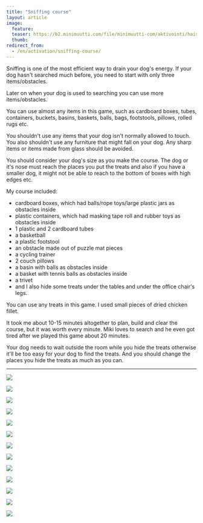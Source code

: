 ```yaml
---
title: "Sniffing course"
layout: article
image:
  feature:
  teaser: https://b2.minimuutti.com/file/minimuutti-com/aktivointi/haistelurata/DSC58497-245px.jpg
  thumb:
redirect_from:
  - /en/activation/sniffing-course/
---
```


Sniffing is one of the most efficient way to drain your dog's energy. If your dog hasn't searched much before, you need to start with only three items/obstacles.

Later on when your dog is used to searching you can use more items/obstacles.

You can use almost any items in this game, such as cardboard boxes, tubes, containers, buckets, basins, baskets, balls, bags, footstools, pillows, rolled rugs etc.

You shouldn't use any items that your dog isn't normally allowed to touch. You also shouldn't use any furniture that might fall on your dog. Any sharp items or items made from glass should be avoided.

You should consider your dog's size as you make the course. The dog or it's nose must reach the places you put the treats and also if you have a smaller dog, it might not be able to reach to the bottom of boxes with high edges etc.

My course included:

- cardboard boxes, which had balls/rope toys/large plastic jars as obstacles inside
- plastic containers, which had masking tape roll and rubber toys as obstacles inside
- 1 plastic and 2 cardboard tubes
- a basketball
- a plastic footstool
- an obstacle made out of puzzle mat pieces
- a cycling trainer
- 2 couch pillows
- a basin with balls as obstacles inside
- a basket with tennis balls as obstacles inside
- a trivet
- and I also hide some treats under the tables and under the office chair's legs.

You can use any treats in this game. I used small pieces of dried chicken fillet.

It took me about 10-15 minutes altogether to plan, build and clear the course, but it was worth every minute. Miki loves to search and he even got tired after we played this game about 20 minutes.

Your dog needs to wait outside the room while you hide the treats otherwise it'll be too easy for your dog to find the treats. And you should change the places you hide the treats as much as you can.

---

![](https://b2.minimuutti.com/file/minimuutti-com/aktivointi/haistelurata/DSC58497-800px.jpg)

![](https://b2.minimuutti.com/file/minimuutti-com/aktivointi/haistelurata/DSC58550-800px.jpg)

![](https://b2.minimuutti.com/file/minimuutti-com/aktivointi/haistelurata/DSC58517-800px.jpg)

![](https://b2.minimuutti.com/file/minimuutti-com/aktivointi/haistelurata/DSC58525-800px.jpg)

![](https://b2.minimuutti.com/file/minimuutti-com/aktivointi/haistelurata/DSC58539-800px.jpg)

![](https://b2.minimuutti.com/file/minimuutti-com/aktivointi/haistelurata/DSC58571-800px.jpg)

![](https://b2.minimuutti.com/file/minimuutti-com/aktivointi/haistelurata/DSC58613-800px.jpg)

![](https://b2.minimuutti.com/file/minimuutti-com/aktivointi/haistelurata/DSC58619-800px.jpg)

![](https://b2.minimuutti.com/file/minimuutti-com/aktivointi/haistelurata/DSC58634-800px.jpg)

![](https://b2.minimuutti.com/file/minimuutti-com/aktivointi/haistelurata/DSC58632-800px.jpg)

![](https://b2.minimuutti.com/file/minimuutti-com/aktivointi/haistelurata/DSC58640-800px.jpg)

![](https://b2.minimuutti.com/file/minimuutti-com/aktivointi/haistelurata/DSC58652-800px.jpg)

![](https://b2.minimuutti.com/file/minimuutti-com/aktivointi/haistelurata/DSC58672-800px.jpg)
